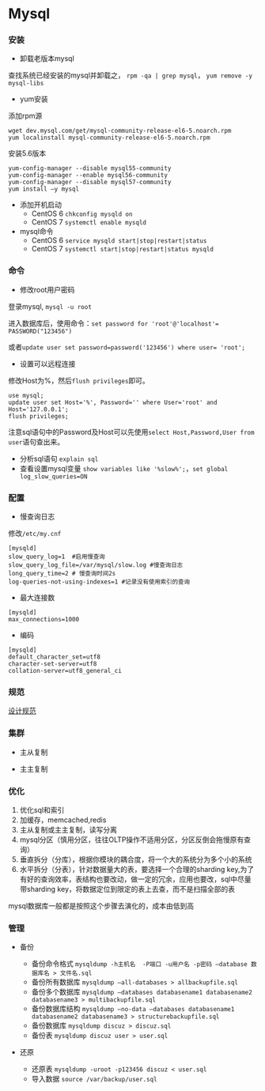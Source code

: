 # Mysql

### 安装

- 卸载老版本mysql

查找系统已经安装的mysql并卸载之， `rpm -qa | grep mysql`， `yum remove -y mysql-libs`

- yum安装

添加rpm源
```shell
wget dev.mysql.com/get/mysql-community-release-el6-5.noarch.rpm
yum localinstall mysql-community-release-el6-5.noarch.rpm
```
安装5.6版本
```shell
yum-config-manager --disable mysql55-community
yum-config-manager --enable mysql56-community
yum-config-manager --disable mysql57-community
yum install –y mysql
```

- 添加开机启动
	- CentOS 6 `chkconfig mysqld on`
	- CentOS 7 `systemctl enable mysqld`
- mysql命令
	- CentOS 6 `service mysqld start|stop|restart|status`
	- CentOS 7 `systemctl start|stop|restart|status mysqld`

### 命令

- 修改root用户密码

登录mysql, `mysql -u root`

进入数据库后，使用命令：`set password for 'root'@'localhost'= PASSWORD("123456")`

或者`update user set password=password('123456') where user= 'root';`

- 设置可以远程连接

修改Host为%，然后`flush privileges`即可。
```shell
use mysql;
update user set Host='%', Password='' where User='root' and Host='127.0.0.1';
flush privileges;
```
注意sql语句中的Password及Host可以先使用`select Host,Password,User from user`语句查出来。

- 分析sql语句 `explain sql`
- 查看设置mysql变量 `show variables like '%slow%';`，`set global log_slow_queries=ON`

### 配置

- 慢查询日志

修改`/etc/my.cnf`
```shell
[mysqld]
slow_query_log=1  #启用慢查询
slow_query_log_file=/var/mysql/slow.log #慢查询日志
long_query_time=2 # 慢查询时间2s
log-queries-not-using-indexes=1 #记录没有使用索引的查询
```

- 最大连接数

```shell
[mysqld]
max_connections=1000
```

- 编码

```shell
[mysqld]
default_character_set=utf8
character-set-server=utf8
collation-server=utf8_general_ci
```

### 规范

[设计规范](http://git.oschina.net/yxb_1990/program-name-rules/blob/master/Sql.md)

### 集群

- 主从复制

- 主主复制

### 优化

1. 优化sql和索引
2. 加缓存，memcached,redis
3. 主从复制或主主复制，读写分离
4. mysql分区（慎用分区，往往OLTP操作不适用分区，分区反倒会拖慢原有查询）
5. 垂直拆分（分库），根据你模块的耦合度，将一个大的系统分为多个小的系统
6. 水平拆分（分表），针对数据量大的表，要选择一个合理的sharding key,为了有好的查询效率，表结构也要改动，做一定的冗余，应用也要改，sql中尽量带sharding key，将数据定位到限定的表上去查，而不是扫描全部的表

mysql数据库一般都是按照这个步骤去演化的，成本由低到高

### 管理

- 备份
	- 备份命令格式 `mysqldump -h主机名  -P端口 -u用户名 -p密码 –database 数据库名 > 文件名.sql`
	- 备份所有数据库 `mysqldump –all-databases > allbackupfile.sql`
	- 备份多个数据库 `mysqldump –databases databasename1 databasename2 databasename3 > multibackupfile.sql`
	- 备份数据库结构 `mysqldump –no-data –databases databasename1 databasename2 databasename3 > structurebackupfile.sql`
	- 备份数据库 `mysqldump discuz > discuz.sql`
	- 备份表 `mysqldump discuz user > user.sql`

- 还原
	- 还原表 `mysqldump -uroot -p123456 discuz < user.sql`
	- 导入数据 `source /var/backup/user.sql`